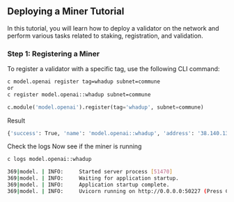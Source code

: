 

## Deploying a Miner Tutorial

In this tutorial, you will learn how to deploy a validator on the network and perform various tasks related to staking, registration, and validation.

### Step 1: Registering a Miner

To register a validator with a specific tag, use the following CLI command:

```bash
c model.openai register tag=whadup subnet=commune
or 
c register model.openai::whadup subnet=commune
```

```python 
c.module('model.openai').register(tag='whadup', subnet=commune)
```
Result
```bash
{'success': True, 'name': 'model.openai::whadup', 'address': '38.140.133.234:50227'}
```


Check the logs 
Now see if the miner is running

```bash
c logs model.openai::whadup

```


```bash
369|model. | INFO:     Started server process [51470]
369|model. | INFO:     Waiting for application startup.
369|model. | INFO:     Application startup complete.
369|model. | INFO:     Uvicorn running on http://0.0.0.0:50227 (Press CTRL+C to quit)
```




